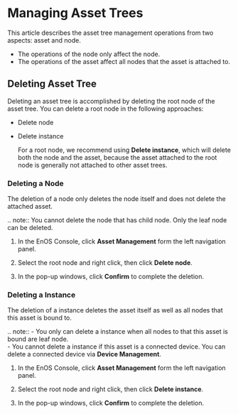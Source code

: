 # Managing Asset Trees

This article describes the asset tree management operations from two aspects: asset and node.
- The operations of the node only affect the node.
- The operations of the asset affect all nodes that the asset is attached to.


## Deleting Asset Tree

Deleting an asset tree is accomplished by deleting the root node of the asset tree. You can delete a root node in the following approaches:
- Delete node
- Delete instance

  For a root node, we recommend using **Delete instance**, which will delete both the node and the asset, because the asset attached to the root node is generally not attached to other asset trees.

### Deleting a Node

The deletion of a node only deletes the node itself and does not delete the attached asset.

.. note:: You cannot delete the node that has child node. Only the leaf node can be deleted.

1. In the EnOS Console, click **Asset Management** form the left navigation panel.

2. Select the root node and right click, then click **Delete node**.

3. In the pop-up windows, click **Confirm** to complete the deletion.


### Deleting a Instance

The deletion of a instance deletes the asset itself as well as all nodes that this asset is bound to.

.. note:: - You only can delete a instance when all nodes to that this asset is bound are leaf node.  
          - You cannot delete a instance if this asset is a connected device. You can delete a connected device via **Device Management**.

1. In the EnOS Console, click **Asset Management** form the left navigation panel.

2. Select the root node and right click, then click **Delete instance**.

3. In the pop-up windows, click **Confirm** to complete the deletion.
